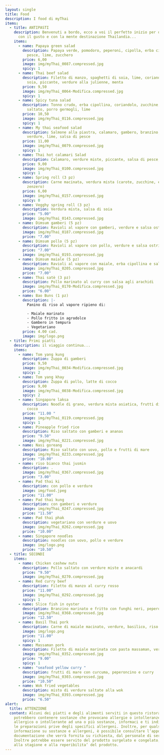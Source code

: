 ```yaml
---
layout: single
title: Food
description: I food di myThai
items:
  - title: ANTIPASTI
    description: Benvenuti a bordo, ecco a voi il perfetto inizio per questo viaggio
      con il gusto e con la mente destinazione Thailandia...
    items:
      - name: Papaya green salad
        description: Papaya verde, pomodoro, peperoni, cipolla, erba cipollina, salsa di
          pesce, lime, zucchero
        price: 6,00
        image: img/myThai_0087.compressed.jpg
        spicy: 1
      - name: Thai beef salad
        description: Filetto di manzo, spaghetti di soia, lime, coriandolo, salsa di
          soia, piccante, verdure alla julienne, menta
        price: 9,50
        image: img/myThai_0064-Modifica.compressed.jpg
        spicy: 1
      - name: Spicy tuna salad
        description: Tonno crudo, erba cipollina, coriandolo, zucchine, pendolini, riso
          saltato, porro germogli, lime
        price: 10,50
        image: img/myThai_0116.compressed.jpg
        spicy: 1
      - name: My thai seafood salad
        description: Salmone alla piastra, calamaro, gambero, branzino, misto di
          verdure, lime, salsa di pesce
        price: 11,00
        image: img/myThai_0079.compressed.jpg
        spicy: 1
      - name: Thai hot calamari Salad
        description: Calamaro, verdure miste, piccante, salsa di pesce, lime
        price: 9,00
        image: img/myThai_0100.compressed.jpg
        spicy: 1
      - name: Spring roll (3 pz)
        description: Carne macinata, verdura mista (carote, zucchine, erba cipollina,
          zenzero)
        price: 6,00
        image: img/myThai_0157.compressed.jpg
        spicy: 0
      - name: Vegghy spring roll (3 pz)
        description: Verdura mista, salsa di soia
        price: "5.00"
        image: img/myThai_0143.compressed.jpg
      - name: Dimsum gamberi (5 pz)
        description: Ravioli al vapore con gamberi, verdure e salsa ostriche
        image: img/myThai_0187.compressed.jpg
        price: "7.00"
      - name: Dimsum pollo (5 pz)
        description: Ravioli al vapore con pollo, verdure e salsa ostriche
        price: "7.00"
        image: img/myThai_0193.compressed.jpg
      - name: Dimsum maiale (5 pz)
        description: Ravioli al vapore con maiale, erba cipollina e salsa ostriche
        image: img/myThai_0205.compressed.jpg
        price: "7.00"
      - name: Thai satè (3 pz)
        description: Pollo marinato al curry con salsa agli arachidi
        image: img/myThai_0170-Modifica.compressed.jpg
        price: "6.00"
      - name: Bao Buns (1 pz)
        description: |-
          Panino di riso al vapore ripieno di:

          - Maiale marinato
          - Pollo fritto in agrodolce
          - Gambero in tempura
          - Vegetariano
        price: 4.00 cad.
        image: img/logo.png
  - title: Primi piatti
    description: il viaggio continua...
    items:
      - name: Tom yang kung
        description: Zuppa di gamberi
        price: 9,50
        image: img/myThai_0034-Modifica.compressed.jpg
        spicy: 2
      - name: Tom yang khay
        description: Zuppa di pollo, latte di cocco
        price: 9,00
        image: img/myThai_0038-Modifica.compressed.jpg
        spicy: 2
      - name: Singapore laksa
        description: Noodle di grano, verdura mista asiatica, frutti di mare e latte di
          cocco
        price: "11.00 "
        image: img/myThai_0119.compressed.jpg
        spicy: 1
      - name: Pineapple fried rice
        description: Riso saltato con gamberi e ananas
        price: "9.50"
        image: img/myThai_0221.compressed.jpg
      - name: Nasi goreang
        description: Riso saltato con uovo, pollo e frutti di mare
        image: img/myThai_0233.compressed.jpg
        price: "10.00"
      - name: riso bianco thai jusmin
        description: .
        image: img/myThai_0367.compressed.jpg
        price: "3.00"
      - name: Pad thai ki
        description: con pollo e verdure
        image: img/food.jpeg
        price: "11.00"
      - name: Pad thai kung
        description: con gamberi e verdure
        image: img/myThai_0247.compressed.jpg
        price: "11.50"
      - name: Pad thai phak
        description: vegetariano con verdure e uovo
        image: img/myThai_0262.compressed.jpg
        price: "10.00"
      - name: Singapore noodles
        description: noodles con uovo, pollo e verdure
        image: img/logo.png
        price: "10.50"
  - title: SECONDI
    items:
      - name: Chicken cashew nuts
        description: Pollo saltato con verdure miste e anacardi
        price: "9.50"
        image: img/myThai_0270.compressed.jpg
      - name: Red curry beef
        description: Filetto di manzo al curry rosso
        price: "11.00"
        image: img/myThai_0292.compressed.jpg
        spicy: 1
      - name: Slice fish in oyster
        description: Branzino marinato e fritto con funghi neri, peperoni e verdure
        image: img/myThai_0368.compressed.jpg
        price: "12.50"
      - name: Basil Thai pork
        description: Carne di maiale macinato, verdure, basilico, riso bianco e uovo
        image: img/logo.png
        price: "11.00"
        spicy: 1
      - name: Massaman pork
        description: Filetto di maiale marinata con pasta massaman, verdure e latte di cocco
        image: img/myThai_0352.compressed.jpg
        price: "9.00"
        spicy: 1
      - name: "seafood yellow curry "
        description: frutti di mare con curcuma, peperoncino e curry
        image: img/myThai_0303.compressed.jpg
        price: "10.50"
      - name: Wok fried vegetables
        description: misto di verdure saltate alla wok
        image: img/myThai_0393.compressed.jpg
        price: "6.50"
alert:
  title: ATTENZIONE
  content: Alcuni dei piatti e degli alimenti serviti in questo ristorante
    potrebbero contenere sostanze che provocano allergie o intolleranze. Se sei
    allergico o intollerante ad una o più sostanze, informaci e ti indicheremo
    le preparazioni prive degli specifici allergeni. Inoltre, per qualsiasi
    informazione su sostanze e allergeni, è possibile consultare l’apposita
    documentazione che verrà fornita su richiesta, dal personale di servizio.
    Inoltre potrebbe essere servito del prodotto surgelato e congelato, in base
    alla stagione e alla reperibilita’ del prodotto.
---
```

